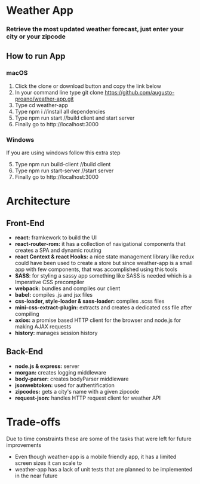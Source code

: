 # Weather App
### Retrieve the most updated weather forecast, just enter your city or your zipcode
## How to run App
### macOS
1. Click the clone or download button and copy the link below
2. In your command line type git clone https://github.com/augusto-proano/weather-app.git
3. Type cd weather-app
4. Type npm i   //install all dependencies
5. Type npm run start   //build client and start server
6. Finally go to http://localhost:3000

### Windows
If you are using windows follow this extra step

5. Type npm run build-client   //build client
6. Type npm run start-server   //start server
7. Finally go to http://localhost:3000

# Architecture
## Front-End
- **react:** framkework to build the UI
- **react-router-rom:** it has a collection of navigational components that creates a SPA and dynamic routing
- **react Context & react Hooks:** a nice state management library like redux could have been used to create a store but since weather-app is a small app with few components, that was accomplished using this tools
- **SASS**: for styling a sassy app something like SASS is needed which is a Imperative CSS precompiler
- **webpack:** bundles and compiles our client 
- **babel:** compiles .js and jsx files
- **css-loader, style-loader & sass-loader:** compiles .scss files
- **mini-css-extract-plugin:** extracts and creates a dedicated css file after compiling
- **axios:** a promise based HTTP client for the browser and node.js for making AJAX requests
- **history:** manages session history

## Back-End
- **node.js & express:** server
- **morgan:** creates logging middleware
- **body-parser:** creates bodyParser middleware
- **jsonwebtoken:** used for authentification
- **zipcodes:** gets a city's name with a given zipcode
- **request-json:** handles HTTP request client for weather API

# Trade-offs
Due to time constraints these are some of the tasks that were left for future improvements
- Even though weather-app is a mobile friendly app, it has a limited screen sizes it can scale to
- weather-app has a lack of unit tests that are planned to be implemented in the near future
